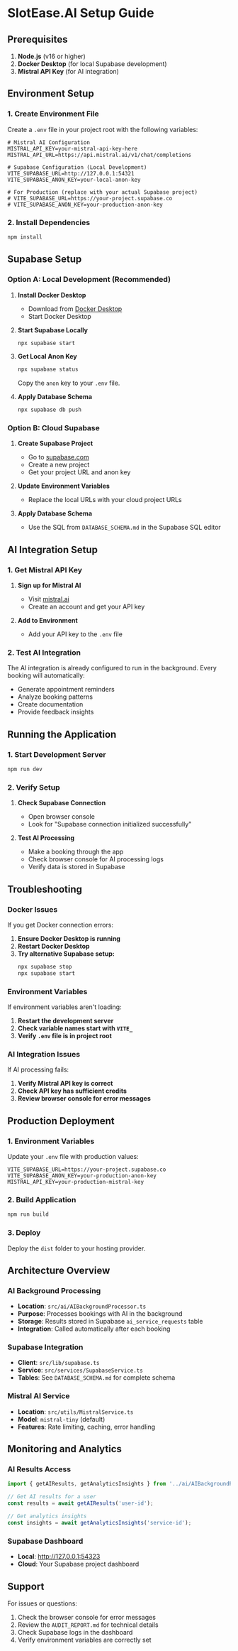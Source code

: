 # SlotEase.AI Setup Guide

## Prerequisites

1. **Node.js** (v16 or higher)
2. **Docker Desktop** (for local Supabase development)
3. **Mistral API Key** (for AI integration)

## Environment Setup

### 1. Create Environment File

Create a `.env` file in your project root with the following variables:

```env
# Mistral AI Configuration
MISTRAL_API_KEY=your-mistral-api-key-here
MISTRAL_API_URL=https://api.mistral.ai/v1/chat/completions

# Supabase Configuration (Local Development)
VITE_SUPABASE_URL=http://127.0.0.1:54321
VITE_SUPABASE_ANON_KEY=your-local-anon-key

# For Production (replace with your actual Supabase project)
# VITE_SUPABASE_URL=https://your-project.supabase.co
# VITE_SUPABASE_ANON_KEY=your-production-anon-key
```

### 2. Install Dependencies

```bash
npm install
```

## Supabase Setup

### Option A: Local Development (Recommended)

1. **Install Docker Desktop**
   - Download from [Docker Desktop](https://www.docker.com/products/docker-desktop)
   - Start Docker Desktop

2. **Start Supabase Locally**
   ```bash
   npx supabase start
   ```

3. **Get Local Anon Key**
   ```bash
   npx supabase status
   ```
   Copy the `anon` key to your `.env` file.

4. **Apply Database Schema**
   ```bash
   npx supabase db push
   ```

### Option B: Cloud Supabase

1. **Create Supabase Project**
   - Go to [supabase.com](https://supabase.com)
   - Create a new project
   - Get your project URL and anon key

2. **Update Environment Variables**
   - Replace the local URLs with your cloud project URLs

3. **Apply Database Schema**
   - Use the SQL from `DATABASE_SCHEMA.md` in the Supabase SQL editor

## AI Integration Setup

### 1. Get Mistral API Key

1. **Sign up for Mistral AI**
   - Visit [mistral.ai](https://mistral.ai)
   - Create an account and get your API key

2. **Add to Environment**
   - Add your API key to the `.env` file

### 2. Test AI Integration

The AI integration is already configured to run in the background. Every booking will automatically:

- Generate appointment reminders
- Analyze booking patterns
- Create documentation
- Provide feedback insights

## Running the Application

### 1. Start Development Server

```bash
npm run dev
```

### 2. Verify Setup

1. **Check Supabase Connection**
   - Open browser console
   - Look for "Supabase connection initialized successfully"

2. **Test AI Processing**
   - Make a booking through the app
   - Check browser console for AI processing logs
   - Verify data is stored in Supabase

## Troubleshooting

### Docker Issues

If you get Docker connection errors:

1. **Ensure Docker Desktop is running**
2. **Restart Docker Desktop**
3. **Try alternative Supabase setup:**
   ```bash
   npx supabase stop
   npx supabase start
   ```

### Environment Variables

If environment variables aren't loading:

1. **Restart the development server**
2. **Check variable names start with `VITE_`**
3. **Verify `.env` file is in project root**

### AI Integration Issues

If AI processing fails:

1. **Verify Mistral API key is correct**
2. **Check API key has sufficient credits**
3. **Review browser console for error messages**

## Production Deployment

### 1. Environment Variables

Update your `.env` file with production values:

```env
VITE_SUPABASE_URL=https://your-project.supabase.co
VITE_SUPABASE_ANON_KEY=your-production-anon-key
MISTRAL_API_KEY=your-production-mistral-key
```

### 2. Build Application

```bash
npm run build
```

### 3. Deploy

Deploy the `dist` folder to your hosting provider.

## Architecture Overview

### AI Background Processing

- **Location**: `src/ai/AIBackgroundProcessor.ts`
- **Purpose**: Processes bookings with AI in the background
- **Storage**: Results stored in Supabase `ai_service_requests` table
- **Integration**: Called automatically after each booking

### Supabase Integration

- **Client**: `src/lib/supabase.ts`
- **Service**: `src/services/SupabaseService.ts`
- **Tables**: See `DATABASE_SCHEMA.md` for complete schema

### Mistral AI Service

- **Location**: `src/utils/MistralService.ts`
- **Model**: `mistral-tiny` (default)
- **Features**: Rate limiting, caching, error handling

## Monitoring and Analytics

### AI Results Access

```typescript
import { getAIResults, getAnalyticsInsights } from '../ai/AIBackgroundProcessor';

// Get AI results for a user
const results = await getAIResults('user-id');

// Get analytics insights
const insights = await getAnalyticsInsights('service-id');
```

### Supabase Dashboard

- **Local**: http://127.0.0.1:54323
- **Cloud**: Your Supabase project dashboard

## Support

For issues or questions:

1. Check the browser console for error messages
2. Review the `AUDIT_REPORT.md` for technical details
3. Check Supabase logs in the dashboard
4. Verify environment variables are correctly set 